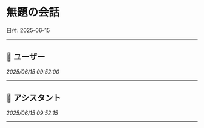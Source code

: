# 無題の会話

日付: 2025-06-15

---

## 👤 ユーザー
*2025/06/15 09:52:00*



---

## 🤖 アシスタント
*2025/06/15 09:52:15*



---
